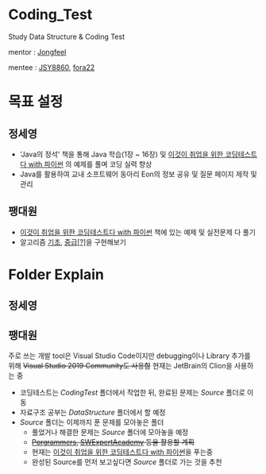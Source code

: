# Coding_Test
Study Data Structure & Coding Test

mentor : [Jongfeel](https://github.com/jongfeel/Software)

mentee : [JSY8860](https://github.com/JSY8869), [fora22](https://github.com/fora22)

# 목표 설정
## 정세영
- 'Java의 정석' 책을 통해 Java 학습(1장 ~ 16장) 및  [이것이 취업을 위한 코딩테스트다 with 파이썬](https://github.com/ndb796/python-for-coding-test) 의 예제를 풀며 코딩 실력 향상
- Java를 활용하여 교내 소프트웨어 동아리 Eon의 정보 공유 및 질문 페이지 제작 및 관리
## 팽대원
- [이것이 취업을 위한 코딩테스트다 with 파이썬](https://github.com/ndb796/python-for-coding-test) 책에 있는 예제 및 실전문제 다 풀기
- 알고리즘 [기초](https://librewiki.net/wiki/%EC%8B%9C%EB%A6%AC%EC%A6%88:%EC%88%98%ED%95%99%EC%9D%B8%EB%93%AF_%EA%B3%BC%ED%95%99%EC%95%84%EB%8B%8C_%EA%B3%B5%ED%95%99%EA%B0%99%EC%9D%80_%EC%BB%B4%ED%93%A8%ED%84%B0%EA%B3%BC%ED%95%99/%EC%95%8C%EA%B3%A0%EB%A6%AC%EC%A6%98_%EA%B8%B0%EC%B4%88), [중급[?]](https://librewiki.net/wiki/%EC%8B%9C%EB%A6%AC%EC%A6%88:%EC%88%98%ED%95%99%EC%9D%B8%EB%93%AF_%EA%B3%BC%ED%95%99%EC%95%84%EB%8B%8C_%EA%B3%B5%ED%95%99%EA%B0%99%EC%9D%80_%EC%BB%B4%ED%93%A8%ED%84%B0%EA%B3%BC%ED%95%99/%EC%95%8C%EA%B3%A0%EB%A6%AC%EC%A6%98_%EC%A4%91%EA%B8%89)을 구현해보기

# Folder Explain
## 정세영
## 팽대원
주로 쓰는 개발 tool은 Visual Studio Code이지만 debugging이나 Library 추가를 위해 ~~Visual Studio 2019 Community도 사용함~~ 현재는 JetBrain의 Clion을 사용하는 중
- 코딩테스트는 *CodingTest* 폴더에서 작업한 뒤, 완료된 문제는 *Source* 폴더로 이동
- 자료구조 공부는 *DataStructure* 폴더에서 할 예정
- *Source* 폴더는 이제까지 푼 문제를 모아놓은 폴더
  - 풀었거나 해결한 문제는 *Source* 폴더에 모아놓을 예정
  - ~~[Porgrammers](https://programmers.co.kr/learn/challenges), [SWExpertAcademy](https://swexpertacademy.com/main/main.do) 등을 활용할 계획~~
  - 현재는 [이것이 취업을 위한 코딩테스트다 with 파이썬](https://github.com/ndb796/python-for-coding-test)을 푸는중
  - 완성된 Source를 먼저 보고싶다면 *Source* 폴더로 가는 것을 추천
